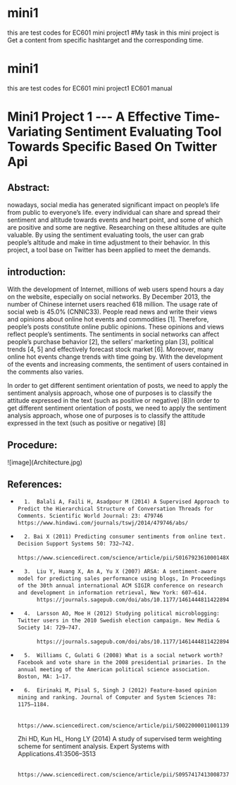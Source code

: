 # mini1
this are test codes for EC601 mini project1
#My task in this mini project is Get a content from specific hashtarget and the corresponding time. 

# mini1
this are test codes for EC601 mini project1
EC601  manual

# Mini1 Project 1 --- A Effective Time-Variating Sentiment Evaluating Tool Towards Specific Based On Twitter Api 

<h2>Abstract:</h2>
nowadays, social media has generated significant impact on people’s life from public to everyone’s life. 	every individual can share and spread their sentiment and altitude towards events and heart point, and some of which are positive and some are negtive. Researching on these altitudes are quite valuable.  By using the sentiment evaluating tools, the user can grab people’s altitude and make in time adjustment to their behavior. In this project, a tool base on Twitter has been applied to meet the demands. 


<h2>introduction:</h2>
With the development of Internet, millions of web users spend hours a day on the website, especially on social networks. By December 2013, the number of Chinese internet users reached 618 million. The usage rate of social web is 45.0% (CNNIC33). People read news and write their views and opinions about online hot events and commodities [1]. Therefore, people’s posts constitute online public opinions. These opinions and views reflect people’s sentiments. The sentiments in social networks can affect people’s purchase behavior [2], the sellers’ marketing plan [3], political trends [4, 5] and effectively forecast stock market [6]. Moreover, many online hot events change trends with time going by. With the development of the events and increasing comments, the sentiment of users contained in the comments also varies.

In order to get different sentiment orientation of posts, we need to apply the sentiment analysis approach, whose one of purposes is to classify the attitude expressed in the text (such as positive or negative) [8]In order to get different sentiment orientation of posts, we need to apply the sentiment analysis approach, whose one of purposes is to classify the attitude expressed in the text (such as positive or negative) [8]

<h2>Procedure:</h2>
![image](Architecture.jpg)


<h2>References:</h2>

* 		1.  Balali A, Faili H, Asadpour M (2014) A Supervised Approach to Predict the Hierarchical Structure of Conversation Threads for Comments. Scientific World Journal: 23: 479746  https://www.hindawi.com/journals/tswj/2014/479746/abs/ 
* 		2. Bai X (2011) Predicting consumer sentiments from online text. Decision Support Systems 50: 732–742.
			https://www.sciencedirect.com/science/article/pii/S016792361000148X
* 		3.  Liu Y, Huang X, An A, Yu X (2007) ARSA: A sentiment-aware model for predicting sales performance using blogs, In Proceedings of the 30th annual international ACM SIGIR conference on research and development in information retrieval, New York: 607–614.
			https://journals.sagepub.com/doi/abs/10.1177/1461444811422894
* 		4.  Larsson AO, Moe H (2012) Studying political microblogging: Twitter users in the 2010 Swedish election campaign. New Media & Society 14: 729–747.

			https://journals.sagepub.com/doi/abs/10.1177/1461444811422894
* 		5.  Williams C, Gulati G (2008) What is a social network worth? Facebook and vote share in the 2008 presidential primaries. In the annual meeting of the American political science association. Boston, MA: 1–17.	
* 		6.  Eirinaki M, Pisal S, Singh J (2012) Feature-based opinion mining and ranking. Journal of Computer and System Sciences 78: 1175–1184.

			https://www.sciencedirect.com/science/article/pii/S0022000011001139

	Zhi HD, Kun HL, Hong LY (2014) A study of supervised term weighting scheme for sentiment analysis. Expert Systems with Applications.41:3506–3513

			https://www.sciencedirect.com/science/article/pii/S0957417413008737
      
      
     
